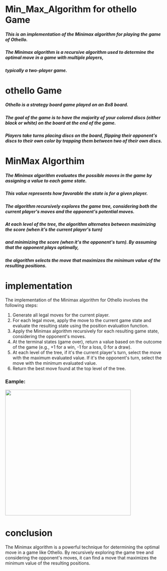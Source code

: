 # Min_Max_Algorithm for othello Game
##### This is an implementation of the Minimax algorithm for playing the game of Othello.
##### The Minimax algorithm is a recursive algorithm used to determine the optimal move in a game with multiple players, 
##### typically a two-player game.
# othello Game
##### Othello is a strategy board game played on an 8x8 board.
##### The goal of the game is to have the majority of your colored discs (either black or white) on the board at the end of the game.
##### Players take turns placing discs on the board, flipping their opponent's discs to their own color by trapping them between two of their own discs.
# MinMax Algorthim 
##### The Minimax algorithm evaluates the possible moves in the game by assigning a value to each game state. 
##### This value represents how favorable the state is for a given player. 
##### The algorithm recursively explores the game tree, considering both the current player's moves and the opponent's potential moves.
##### At each level of the tree, the algorithm alternates between maximizing the score (when it's the current player's turn) 
##### and minimizing the score (when it's the opponent's turn). By assuming that the opponent plays optimally, 
##### the algorithm selects the move that maximizes the minimum value of the resulting positions.
# implementation 
The implementation of the Minimax algorithm for Othello involves the following steps:

1) Generate all legal moves for the current player.
2) For each legal move, apply the move to the current game state and evaluate the resulting state using the position evaluation function.
3) Apply the Minimax algorithm recursively for each resulting game state, considering the opponent's moves.
4) At the terminal states (game over), return a value based on the outcome of the game (e.g., +1 for a win, -1 for a loss, 0 for a draw).
5) At each level of the tree, if it's the current player's turn, select the move with the maximum evaluated value. If it's the opponent's turn, select the move with the minimum evaluated value.
6) Return the best move found at the top level of the tree.
### Eample:
<img src="https://upload.wikimedia.org/wikipedia/commons/thumb/6/6f/Minimax.svg/1280px-Minimax.svg.png" width="400"/>

# conclusion 
The Minimax algorithm is a powerful technique for determining the optimal move in a game like Othello. By recursively exploring the game tree and considering the opponent's moves, it can find a move that maximizes the minimum value of the resulting positions.

 
